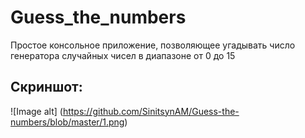 # Guess_the_numbers
Простое консольное приложение, позволяющее угадывать число генератора случайных чисел в диапазоне от 0 до 15

## Скриншот:
![Image alt] (https://github.com/SinitsynAM/Guess-the-numbers/blob/master/1.png)
